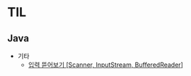 # TIL


## Java
- 기타
  - [입력 뜯어보기 [Scanner, InputStream, BufferedReader]](https://github.com/KEJ94/TIL/blob/main/Java/입력.md)
